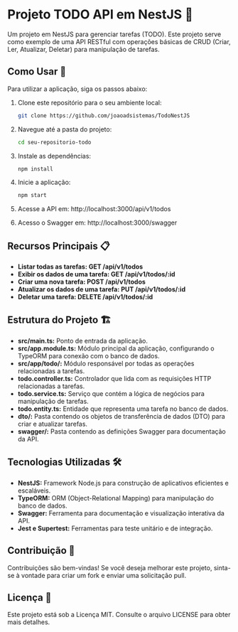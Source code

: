 # Projeto TODO API em NestJS 📝
Um projeto em NestJS para gerenciar tarefas (TODO). Este projeto serve como exemplo de uma API RESTful com operações básicas de CRUD (Criar, Ler, Atualizar, Deletar) para manipulação de tarefas.

## Como Usar 🚀
Para utilizar a aplicação, siga os passos abaixo:

1. Clone este repositório para o seu ambiente local:
   ```bash
   git clone https://github.com/joaoadsistemas/TodoNestJS
   ```
   
2. Navegue até a pasta do projeto:
   ```bash
   cd seu-repositorio-todo
   ```

3. Instale as dependências:
   ```bash
   npm install
   ```

4. Inicie a aplicação:
   ```bash
   npm start
   ```

5. Acesse a API em: http://localhost:3000/api/v1/todos

6. Acesso o Swagger em: http://localhost:3000/swagger

## Recursos Principais 📋
* **Listar todas as tarefas: GET /api/v1/todos**
* **Exibir os dados de uma tarefa: GET /api/v1/todos/:id**
* **Criar uma nova tarefa: POST /api/v1/todos**
* **Atualizar os dados de uma tarefa: PUT /api/v1/todos/:id**
* **Deletar uma tarefa: DELETE /api/v1/todos/:id**


## Estrutura do Projeto 🏗️
* **src/main.ts:** Ponto de entrada da aplicação.
* **src/app.module.ts:** Módulo principal da aplicação, configurando o TypeORM para conexão com o banco de dados.
* **src/app/todo/:** Módulo responsável por todas as operações relacionadas a tarefas.
* **todo.controller.ts:** Controlador que lida com as requisições HTTP relacionadas a tarefas.
* **todo.service.ts:** Serviço que contém a lógica de negócios para manipulação de tarefas.
* **todo.entity.ts:** Entidade que representa uma tarefa no banco de dados.
* **dto/:** Pasta contendo os objetos de transferência de dados (DTO) para criar e atualizar tarefas.
* **swagger/:** Pasta contendo as definições Swagger para documentação da API.

## Tecnologias Utilizadas 🛠️
* **NestJS:** Framework Node.js para construção de aplicativos eficientes e escaláveis.
* **TypeORM:** ORM (Object-Relational Mapping) para manipulação do banco de dados.
* **Swagger:** Ferramenta para documentação e visualização interativa da API.
* **Jest e Supertest:** Ferramentas para teste unitário e de integração.
  
## Contribuição 🤝
Contribuições são bem-vindas! Se você deseja melhorar este projeto, sinta-se à vontade para criar um fork e enviar uma solicitação pull.

## Licença 📜
Este projeto está sob a Licença MIT. Consulte o arquivo LICENSE para obter mais detalhes.
